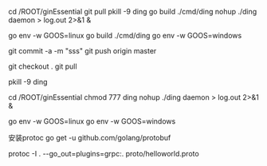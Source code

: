 cd /ROOT/ginEssential
git pull
pkill -9 ding
go build ./cmd/ding
nohup ./ding daemon > log.out 2>&1 &

go env -w GOOS=linux
go build ./cmd/ding
go env -w GOOS=windows

git commit -a -m "sss"
git push origin master


git checkout .
git pull

pkill -9 ding

cd /ROOT/ginEssential
chmod 777 ding
nohup ./ding daemon > log.out 2>&1 &

go env -w GOOS=linux
go env -w GOOS=windows

安装protoc
go get -u github.com/golang/protobuf

protoc -I . --go_out=plugins=grpc:. proto/helloworld.proto


